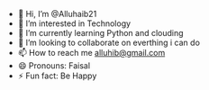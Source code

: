 - 👋 Hi, I’m @Alluhaib21
- 👀 I’m interested in Technology
- 🌱 I’m currently learning Python and clouding 
- 💞️ I’m looking to collaborate on everthing i can do
- 📫 How to reach me alluhib@gmail.com
- 😄 Pronouns: Faisal
- ⚡ Fun fact: Be Happy

<!---
Alluhaib21/Alluhaib21 is a ✨ special ✨ repository because its `README.md` (this file) appears on your GitHub profile.
You can click the Preview link to take a look at your changes.
--->
